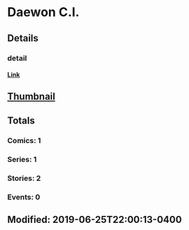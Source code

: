 # Daewon  C.I. 
## Details
### detail
#### [Link](http://marvel.com/comics/creators/13815/daewon_ci.?utm_campaign=apiRef&utm_source=225578a89fc76f3d20fbffda5d17a88d)
## [Thumbnail](http://i.annihil.us/u/prod/marvel/i/mg/b/40/image_not_available.jpg)
## Totals
### Comics: 1
### Series: 1
### Stories: 2
### Events: 0
## Modified: 2019-06-25T22:00:13-0400